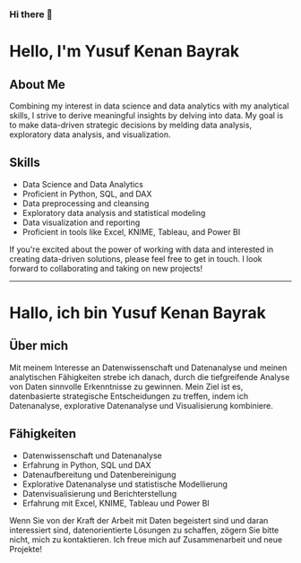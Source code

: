 ### Hi there 👋

# Hello, I'm Yusuf Kenan Bayrak

## About Me
Combining my interest in data science and data analytics with my analytical skills, I strive to derive meaningful insights by delving into data. My goal is to make data-driven strategic decisions by melding data analysis, exploratory data analysis, and visualization.

## Skills
- Data Science and Data Analytics
- Proficient in Python, SQL, and DAX
- Data preprocessing and cleansing
- Exploratory data analysis and statistical modeling
- Data visualization and reporting
- Proficient in tools like Excel, KNIME, Tableau, and Power BI

If you're excited about the power of working with data and interested in creating data-driven solutions, please feel free to get in touch. I look forward to collaborating and taking on new projects!


----------------------------

# Hallo, ich bin Yusuf Kenan Bayrak

## Über mich
Mit meinem Interesse an Datenwissenschaft und Datenanalyse und meinen analytischen Fähigkeiten strebe ich danach, durch die tiefgreifende Analyse von Daten sinnvolle Erkenntnisse zu gewinnen. Mein Ziel ist es, datenbasierte strategische Entscheidungen zu treffen, indem ich Datenanalyse, explorative Datenanalyse und Visualisierung kombiniere.

## Fähigkeiten
- Datenwissenschaft und Datenanalyse
- Erfahrung in Python, SQL und DAX
- Datenaufbereitung und Datenbereinigung
- Explorative Datenanalyse und statistische Modellierung
- Datenvisualisierung und Berichterstellung
- Erfahrung mit Excel, KNIME, Tableau und Power BI

Wenn Sie von der Kraft der Arbeit mit Daten begeistert sind und daran interessiert sind, datenorientierte Lösungen zu schaffen, zögern Sie bitte nicht, mich zu kontaktieren. Ich freue mich auf Zusammenarbeit und neue Projekte!

